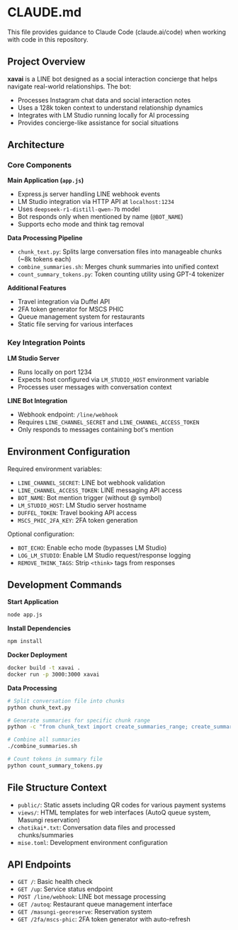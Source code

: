 # CLAUDE.md

This file provides guidance to Claude Code (claude.ai/code) when working with code in this repository.

## Project Overview

**xavai** is a LINE bot designed as a social interaction concierge that helps navigate real-world relationships. The bot:
- Processes Instagram chat data and social interaction notes  
- Uses a 128k token context to understand relationship dynamics
- Integrates with LM Studio running locally for AI processing
- Provides concierge-like assistance for social situations

## Architecture

### Core Components

**Main Application (`app.js`)**
- Express.js server handling LINE webhook events
- LM Studio integration via HTTP API at `localhost:1234`
- Uses `deepseek-r1-distill-qwen-7b` model
- Bot responds only when mentioned by name (`@BOT_NAME`)
- Supports echo mode and think tag removal

**Data Processing Pipeline**
- `chunk_text.py`: Splits large conversation files into manageable chunks (~8k tokens each)
- `combine_summaries.sh`: Merges chunk summaries into unified context
- `count_summary_tokens.py`: Token counting utility using GPT-4 tokenizer

**Additional Features**
- Travel integration via Duffel API
- 2FA token generator for MSCS PHIC
- Queue management system for restaurants
- Static file serving for various interfaces

### Key Integration Points

**LM Studio Server**
- Runs locally on port 1234
- Expects host configured via `LM_STUDIO_HOST` environment variable
- Processes user messages with conversation context

**LINE Bot Integration**
- Webhook endpoint: `/line/webhook`
- Requires `LINE_CHANNEL_SECRET` and `LINE_CHANNEL_ACCESS_TOKEN`
- Only responds to messages containing bot's mention

## Environment Configuration

Required environment variables:
- `LINE_CHANNEL_SECRET`: LINE bot webhook validation
- `LINE_CHANNEL_ACCESS_TOKEN`: LINE messaging API access
- `BOT_NAME`: Bot mention trigger (without @ symbol)
- `LM_STUDIO_HOST`: LM Studio server hostname
- `DUFFEL_TOKEN`: Travel booking API access
- `MSCS_PHIC_2FA_KEY`: 2FA token generation

Optional configuration:
- `BOT_ECHO`: Enable echo mode (bypasses LM Studio)
- `LOG_LM_STUDIO`: Enable LM Studio request/response logging
- `REMOVE_THINK_TAGS`: Strip `<think>` tags from responses

## Development Commands

**Start Application**
```bash
node app.js
```

**Install Dependencies**
```bash
npm install
```

**Docker Deployment**
```bash
docker build -t xavai .
docker run -p 3000:3000 xavai
```

**Data Processing**
```bash
# Split conversation file into chunks
python chunk_text.py

# Generate summaries for specific chunk range
python -c "from chunk_text import create_summaries_range; create_summaries_range(1, 10)"

# Combine all summaries
./combine_summaries.sh

# Count tokens in summary file
python count_summary_tokens.py
```

## File Structure Context

- `public/`: Static assets including QR codes for various payment systems
- `views/`: HTML templates for web interfaces (AutoQ queue system, Masungi reservation)
- `chotikai*.txt`: Conversation data files and processed chunks/summaries
- `mise.toml`: Development environment configuration

## API Endpoints

- `GET /`: Basic health check
- `GET /up`: Service status endpoint
- `POST /line/webhook`: LINE bot message processing
- `GET /autoq`: Restaurant queue management interface
- `GET /masungi-georeserve`: Reservation system
- `GET /2fa/mscs-phic`: 2FA token generator with auto-refresh